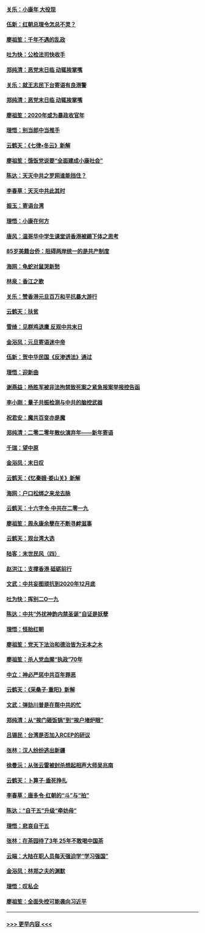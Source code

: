 #### [关乐：小康年 大役现](../pages/nsc993/n11774213.md?t=01072322) 
#### [伍新：红朝总理令怎总不灵？](../pages/nsc993/n11770813.md?t=01072322) 
#### [廖祖笙：千年不遇的乱政](../pages/nsc993/n11770373.md?t=01072322) 
#### [吐为快：公检法司快收手](../pages/nsc993/n11770359.md?t=01072322) 
#### [郑纯清：恶党末日临 动辄挨掌嘴](../pages/nsc993/n11769912.md?t=01072322) 
#### [关乐：就王志民下台寄语有良港警](../pages/nsc993/n11769903.md?t=01072322) 
#### [郑纯清：恶党末日临 动辄挨掌嘴](../pages/nsc993/n11769356.md?t=01072322) 
#### [廖祖笙：2020年或为暴政收官年](../pages/nsc993/n11768216.md?t=01072322) 
#### [理悟：别当郎中当推手](../pages/nsc993/n11768243.md?t=01072322) 
#### [云鹤天：《七律▪冬云》新解](../pages/nsc993/n11768204.md?t=01072322) 
#### [廖祖笙：饿饭党说要“全面建成小康社会”](../pages/nsc993/n11767482.md?t=01072322) 
#### [陈达：天灭中共之罗网谁能挡住？](../pages/nsc993/n11767465.md?t=01072322) 
#### [李春草：天灭中共此其时](../pages/nsc993/n11767452.md?t=01072322) 
#### [振玉：寄语台湾](../pages/nsc993/n11767432.md?t=01072322) 
#### [理悟：小康在何方](../pages/nsc993/n11767394.md?t=01072322) 
#### [唐风：温哥华中学生课堂讲香港被踢下体之思考](../pages/nsc993/n11766848.md?t=01072322) 
#### [85岁美籍台侨：阻碍两岸统一的是共产制度](../pages/nsc993/n11765043.md?t=01072322) 
#### [海网：龟蛇对鼠哭新愁](../pages/nsc993/n11764895.md?t=01072322) 
#### [林泉：香江之歌](../pages/nsc993/n11764415.md?t=01072322) 
#### [关乐：赞香港元旦百万和平抗暴大游行](../pages/nsc993/n11764382.md?t=01072322) 
#### [云鹤天：扶贫](../pages/nsc993/n11764245.md?t=01072322) 
#### [雪绮：见群鸡退鹰  反观中共末日](../pages/nsc993/n11762112.md?t=01072322) 
#### [金浴凤：元旦寄语迷中帝](../pages/nsc993/n11761788.md?t=01072322) 
#### [伍新：贺中华民国《反渗透法》通过](../pages/nsc993/n11761994.md?t=01072322) 
#### [理悟：迎新曲](../pages/nsc993/n11761152.md?t=01072322) 
#### [谢燕益：杨胜军被非法拘禁致死案之紧急报案举报控告函](../pages/nsc993/n11756134.md?t=01072322) 
#### [李小刚：量子共振检测与中共的脑控武器](../pages/nsc993/n11754518.md?t=01072322) 
#### [祝君安：魔共百变亦是魔](../pages/nsc993/n11754469.md?t=01072322) 
#### [郑纯清：二零二零年散伙演弃年——新年寄语](../pages/nsc993/n11754195.md?t=01072322) 
#### [千瑞：望中原](../pages/nsc993/n11754159.md?t=01072322) 
#### [金浴凤：末日叹](../pages/nsc993/n11752359.md?t=01072322) 
#### [云鹤天：《忆秦娥‧娄山关》新解](../pages/nsc993/n11752348.md?t=01072322) 
#### [海网：户口松绑之来龙去脉](../pages/nsc993/n11752328.md?t=01072322) 
#### [云鹤天：十六字令‧中共在二零一九](../pages/nsc993/n11752305.md?t=01072322) 
#### [廖祖笙：周永康余孽在不断寻衅滋事](../pages/nsc993/n11751013.md?t=01072322) 
#### [云鹤天：观台湾大选](../pages/nsc993/n11751007.md?t=01072322) 
#### [陆客：末世民风（四）](../pages/nsc993/n11749203.md?t=01072322) 
#### [赵洪江：支撑香港 砥砺前行](../pages/nsc993/n11748482.md?t=01072322) 
#### [文武：中共妄图顽抗到2020年12月底](../pages/nsc993/n11748446.md?t=01072322) 
#### [吐为快：挥别二O一九](../pages/nsc993/n11748411.md?t=01072322) 
#### [陈达：中共“外扰神韵内禁圣诞”自证是妖孽](../pages/nsc993/n11748226.md?t=01072322) 
#### [理悟：怪胎红朝](../pages/nsc993/n11748206.md?t=01072322) 
#### [廖祖笙：党天下法治和德治皆为无本之木](../pages/nsc993/n11748135.md?t=01072322) 
#### [廖祖笙：杀人党血腥“执政”70年](../pages/nsc993/n11745144.md?t=01072322) 
#### [中立：神必严惩中共百年罪恶](../pages/nsc993/n11744970.md?t=01072322) 
#### [云鹤天：《采桑子‧重阳》新解](../pages/nsc993/n11744948.md?t=01072322) 
#### [文武：弹劾川普是在帮中共的忙](../pages/nsc993/n11744758.md?t=01072322) 
#### [郑纯清：从“挨门砸饭锅”到“挨户堵炉眼”](../pages/nsc993/n11744745.md?t=01072322) 
#### [吕锡民：台湾是否加入RCEP的研议](../pages/nsc993/n11744701.md?t=01072322) 
#### [张林：汉人纷纷逃出新疆](../pages/nsc993/n11743530.md?t=01072322) 
#### [徐曼沅：从张云雷被封杀想起相声大师吴兆南](../pages/nsc993/n11741816.md?t=01072322) 
#### [云鹤天：卜算子‧垂死挣扎](../pages/nsc993/n11739956.md?t=01072322) 
#### [李春草：唐多令‧红朝的“斗”与“拍”](../pages/nsc993/n11739830.md?t=01072322) 
#### [陈达：“自干五”升级“牵妨母”](../pages/nsc993/n11739724.md?t=01072322) 
#### [理悟：悲哀自干五](../pages/nsc993/n11739547.md?t=01072322) 
#### [张林：在茶园待了3年 25年不敢喝中国茶](../pages/nsc993/n11739240.md?t=01072322) 
#### [云端：大陆在职人员每天强迫学“学习强国”](../pages/nsc993/n11738735.md?t=01072322) 
#### [金浴凤：林郑之夫的渊默](../pages/nsc993/n11737735.md?t=01072322) 
#### [理悟：叹私企](../pages/nsc993/n11737715.md?t=01072322) 
#### [廖祖笙：全面失控可能袭向习近平](../pages/nsc993/n11737704.md?t=01072322) 

----
#### [ >>> 更早内容 <<< ](../indexes/nsc993-earlier.md)
